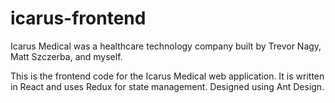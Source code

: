 # icarus-frontend

Icarus Medical was a healthcare technology company built by Trevor Nagy, Matt Szczerba, and myself. 

This is the frontend code for the Icarus Medical web application. It is written in React and uses Redux for state management. Designed using Ant Design. 
